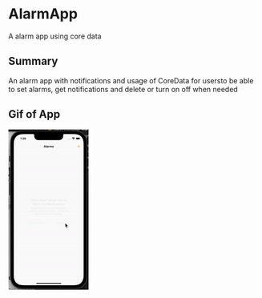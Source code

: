 # AlarmApp
A alarm app using core data

## Summary
An alarm app with notifications and usage of CoreData for usersto be able to set alarms, get notifications and delete or turn on off when needed

## Gif of App
![Gif](./AlarmApp/Resources/Assets.xcassets/gif.dataset/gif.gif)
